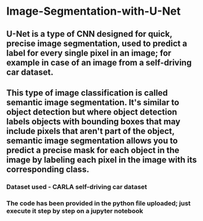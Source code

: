 # Image-Segmentation-with-U-Net

## U-Net is a type of CNN designed for quick, precise image segmentation, used to predict a label for every single pixel in an image; for example in case of an image from a self-driving car dataset. 

## This type of image classification is called semantic image segmentation. It's similar to object detection but where object detection labels objects with bounding boxes that may include pixels that aren't part of the object, semantic image segmentation allows you to predict a precise mask for each object in the image by labeling each pixel in the image with its corresponding class.

### Dataset used - CARLA self-driving car dataset

### The code has been provided in the python file uploaded; just execute it step by step on a jupyter notebook
